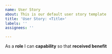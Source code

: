 ```yaml
---
name: User Story
about: This is our default user story template
title: 'User Story: <Title>'
labels: ''
assignees: ''

---
```


As a **role** I can **capability**  so that **received benefit**
